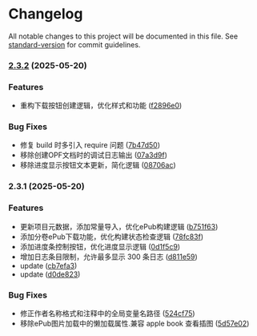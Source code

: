 # Changelog

All notable changes to this project will be documented in this file. See [standard-version](https://github.com/conventional-changelog/standard-version) for commit guidelines.

### [2.3.2](https://github.com/Raven-tu/wenku8_dl_ug/compare/v2.3.1...v2.3.2) (2025-05-20)


### Features

* 重构下载按钮创建逻辑，优化样式和功能 ([f2896e0](https://github.com/Raven-tu/wenku8_dl_ug/commit/f2896e09e21882fa0e9056f328a612d3fba95467))


### Bug Fixes

* 修复 build 时多引入   require 问题 ([7b47d50](https://github.com/Raven-tu/wenku8_dl_ug/commit/7b47d5085b9f81c228e46665ab0451c82d28cb34))
* 移除创建OPF文档时的调试日志输出 ([07a3d9f](https://github.com/Raven-tu/wenku8_dl_ug/commit/07a3d9f79bf9bd70720a3be18828e8d5fcf08622))
* 移除进度显示按钮文本更新，简化逻辑 ([08706ac](https://github.com/Raven-tu/wenku8_dl_ug/commit/08706ac04736a77d61a6d55f76bd57d41a925fe0))

### 2.3.1 (2025-05-20)


### Features

* 更新项目元数据，添加常量导入，优化ePub构建逻辑 ([b751f63](https://github.com/Raven-tu/wenku8_dl_ug/commit/b751f632641bed026595b5af83248d46052cbc98))
* 添加分卷ePub下载功能，优化构建状态检查逻辑 ([78fc83f](https://github.com/Raven-tu/wenku8_dl_ug/commit/78fc83f37d8f82ad96bf7d0c3a04f83c93304a42))
* 添加进度条控制按钮，优化进度显示逻辑 ([0d1f5c9](https://github.com/Raven-tu/wenku8_dl_ug/commit/0d1f5c9c720723793e14b218d46b5caddc2e5519))
* 增加日志条目限制，允许最多显示 300 条日志 ([d811e59](https://github.com/Raven-tu/wenku8_dl_ug/commit/d811e59f3a50a3637c730acaad63a0b3a9e5a83e))
* update ([cb7efa3](https://github.com/Raven-tu/wenku8_dl_ug/commit/cb7efa35d04ce644dcb1e1eab80a7e8e030eecff))
* update ([d0de823](https://github.com/Raven-tu/wenku8_dl_ug/commit/d0de82340a1b468f267ac2278ea94b28ee217ccb))


### Bug Fixes

* 修正作者名称格式和注释中的全局变量名路径 ([524cf75](https://github.com/Raven-tu/wenku8_dl_ug/commit/524cf7569f9cfc7a32f36a7085571d5262b2b8c0))
* 移除ePub图片加载中的懒加载属性.兼容 apple book 查看插图 ([5d57e02](https://github.com/Raven-tu/wenku8_dl_ug/commit/5d57e02ebb7698347048edae36f0660aeb80ae90))
